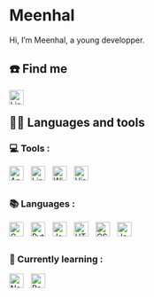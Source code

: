 # Meenhal

Hi, I’m Meenhal, a young developper.

## ☎️ Find me

[<img align="left" alt="LinkedIn" width="26px" src="https://cdn.jsdelivr.net/gh/devicons/devicon@latest/icons/linkedin/linkedin-original.svg" style="padding-right:10px;"/>](https://www.linkedin.com/in/meenhal)
<br />

## 👨‍💻 Languages and tools

### 💻 Tools :
[<img align="left" alt="Apple" width="26px" src="https://cdn.jsdelivr.net/gh/devicons/devicon/icons/apple/apple-original.svg" style="padding-right:10px;"/>](https://www.apple.com/fr/macbook-air/)
[<img align="left" alt="Linux" width="26px" src="https://cdn.jsdelivr.net/gh/devicons/devicon@latest/icons/linux/linux-original.svg" style="padding-right:10px;"/>](https://www.debian.org/index.fr.html)
[<img align="left" alt="Windows" width="26px" src="https://cdn.jsdelivr.net/gh/devicons/devicon@latest/icons/windows11/windows11-original.svg" style="padding-right:10px;"/>](https://www.microsoft.com/fr-fr/software-download/windows11)
[<img align="left" alt="Visual Studio Code" width="26px" src="https://cdn.jsdelivr.net/gh/devicons/devicon/icons/vscode/vscode-original.svg" style="padding-right:10px;"/>](https://code.visualstudio.com)

          

<br />
<br />

### 📚 Languages :
<img align="left" alt="C" width="26px" src="https://cdn.jsdelivr.net/gh/devicons/devicon/icons/c/c-original.svg" style="padding-right:10px;"/>
<img align="left" alt="Python" width="26px" src="https://cdn.jsdelivr.net/gh/devicons/devicon/icons/python/python-original.svg" style="padding-right:10px;"/>
<img align="left" alt="Java" width="26px" src="https://cdn.jsdelivr.net/gh/devicons/devicon@latest/icons/java/java-original.svg" style="padding-right:10px;"/>
<img align="left" alt="HTML5" width="26px" src="https://cdn.jsdelivr.net/gh/devicons/devicon/icons/html5/html5-original.svg" style="padding-right:10px;"/>
<img align="left" alt="CSS3" width="26px" src="https://cdn.jsdelivr.net/gh/devicons/devicon/icons/css3/css3-original.svg" style="padding-right:10px;"/>
<img align="left" alt="JavaScript" width="26px" src="https://cdn.jsdelivr.net/gh/devicons/devicon/icons/javascript/javascript-original.svg" style="padding-right:10px;" />
<br />
<br />

### 📝 Currently learning :

<img align="left" alt="Node.js" width="26px" src="https://cdn.jsdelivr.net/gh/devicons/devicon/icons/nodejs/nodejs-original.svg" style="padding-right:10px;"/>
<img align="left" alt="ReactNative" width="26px" src="https://cdn.jsdelivr.net/gh/devicons/devicon@latest/icons/reactnative/reactnative-original.svg" style="padding-right:10px;"/>
